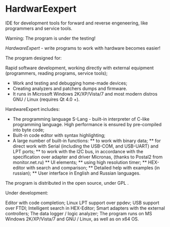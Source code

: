 HardwarEexpert
==============

IDE for development tools for forward and reverse engeneering, like programmers and service tools.

Warning: The program is under the testing!

*HardwareExpert* - write programs to work with hardware becomes easier!

The program designed for:

Rapid software development, working directly with external equipment (programmers, reading programs, service tools);
* Work and testing and debugging home-made devices;
* Creating analyzers and patchers dumps and firmware.
* It runs in Microsoft Windows 2K/XP/Vista/7 and most modern distros GNU / Linux (requires Qt 4.0 +).

HardwareExpert includes:
* The programming language S-Lang - built-in interpreter of C-like programming language. High performance is ensured by pre-compiled into byte code;
* Built-in code editor with syntax highlighting;
* A large number of built-in functions:
** to work with binary data;
** for direct work with Serial (including the USB-COM, and USB-UART) and LPT ports;
** to work with the I2C bus, in accordance with the specification over adapter and driver Micronas, (thanks to Postal2 from monitor.net.ru)
** UI elements;
** using high resolution timer;
** HEX-editor with search and comparison;
** Detailed help with examples (in russian);
** User interface in English and Russian languages.

The program is distributed in the open source, under GPL .

Under development:

Editor with code completion;
Linux LPT support over ppdev;
USB support over FTDI;
Intelligent search in HEX-Editor;
Smart adapters with the external controllers;
The data logger / logic analyzer;
The program runs on MS Windows 2K/XP/Vista/7 and GNU / Linux, as well as on x64 OS.


